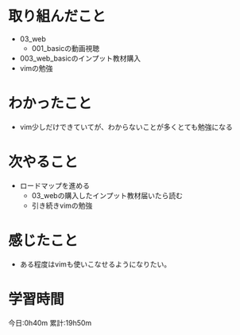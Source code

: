 # 取り組んだこと
  - 03_web
    - 001_basicの動画視聴
  - 003_web_basicのインプット教材購入
  - vimの勉強

# わかったこと
  - vim少しだけできていてが、わからないことが多くとても勉強になる

# 次やること
- ロードマップを進める
  - 03_webの購入したインプット教材届いたら読む
  - 引き続きvimの勉強


# 感じたこと
  - ある程度はvimも使いこなせるようになりたい。


# 学習時間
今日:0h40m
累計:19h50m

